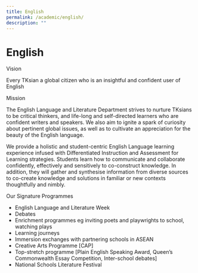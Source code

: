 ```yaml
---
title: English
permalink: /academic/english/
description: ""
---
```

# English
Vision

Every TKsian a global citizen who is an insightful and confident user of English

Mission

The English Language and Literature Department strives to nurture TKsians to be critical thinkers, and life-long and self-directed learners who are confident writers and speakers. We also aim to ignite a spark of curiosity about pertinent global issues, as well as to cultivate an appreciation for the beauty of the English language.

We provide a holistic and student-centric English Language learning experience infused with Differentiated Instruction and Assessment for Learning strategies. Students learn how to communicate and collaborate confidently, effectively and sensitively to co-construct knowledge. In addition, they will gather and synthesise information from diverse sources to co-create knowledge and solutions in familiar or new contexts thoughtfully and nimbly.

Our Signature Programmes

*   English Language and Literature Week
*   Debates
*   Enrichment programmes eg inviting poets and playwrights to school, watching plays
*   Learning journeys
*   Immersion exchanges with partnering schools in ASEAN
*   Creative Arts Programme \[CAP\]
*   Top-stretch programme \[Plain English Speaking Award, Queen’s Commonwealth Essay Competition, Inter-school debates\]
*   National Schools Literature Festival
